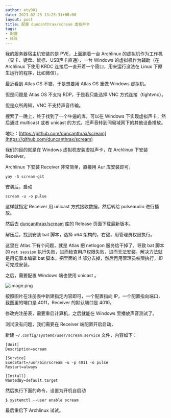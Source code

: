 ```yaml
---
author: ety001
date: 2023-02-25 13:25:31+00:00
layout: post
title: 配置 duncanthrax/scream 虚拟声卡
tags:
- 配置
- 经验
---
```


我的服务器宿主机安装的是 PVE，上面跑着一台 Archlinux 的虚拟机作为工作机（显卡、键盘、鼠标、USB声卡直通），一台 Windows 的虚拟机作为辅助（在 Archlinux 下使用 KRDC 连接后一直开着一个窗口，用来运行没法在 Linux 下原生运行的程序，比如微信）。

最近看到 Atlas OS 不错，于是想要用 Atlas OS 重做 Windows 虚拟机。

但是问题是 Atlas OS 不支持 RDP，于是我只能选择 VNC 方式连接（tightvnc）。

但是众所周知，VNC 不支持声音传输。

搜索了一晚上，终于找到了一个牛逼的库，可以在 Windows 下实现虚拟声卡，然后通过 multicast 或者 unicast 的方式，把声音转到同局域网下的其他设备播放。

地址：[https://github.com/duncanthrax/scream](https://github.com/duncanthrax/scream)

我们的目的就是在 Windows 虚拟机安装虚拟声卡，在 Archlinux 下安装 Receiver。

Archlinux 下安装 Receiver 非常简单，直接用 Aur 库安装即可，

```
yay -S scream-git
```

安装后，启动

```
scream -u -o pulse
```

这样就指定 Receiver 用 unicast 方式接收数据，然后转给 pulseaudio 进行播放。

然后去 [duncanthrax/scream](https://github.com/duncanthrax/scream) 库的 Release 页面下载最新版本。

解压后，找到安装 bat 脚本，选择 x64 架构的，右键，用管理员权限执行。

这里在 Atlas 下有个问题，就是 Atlas 把 netlogon 服务给干掉了，导致 bat 脚本的 `net session` 执行失败，进而检查用户权限失败，进而无法安装。解决方法就是用记事本编辑 bat 脚本，把里面的 if 部分去掉，然后再用管理员权限执行，即可完成安装。

之后，需要配置 Windows 端也使用 unicast 。

![image.png](https://cdn.steemitimages.com/DQmSXbJXEvpdpqMTLnVDbu491GQncxZzavgUTEXrd7ii8Ld/image.png)

按照图片在注册表中新建指定内容即可，一个配置指向 IP，一个配置指向端口，截图里的端口是 4011，Receiver 的默认端口是 4010。

修改完注册表，需要重启计算机，之后就能在 Windows 里播放声音测试了。

测试没有问题，我们需要在 Receiver 端配置开启启动，

新建 `~/.config/systemd/user/scream.service` 文件，内容如下：

```
[Unit]
Description=scream

[Service]
ExecStart=/usr/bin/scream -u -p 4011 -o pulse
Restart=always

[Install]
WantedBy=default.target
```

然后执行下面的命令，设置为开机自启动

```
$ systemctl --user enable scream
```

最后重启下 Archlinux 试试。
